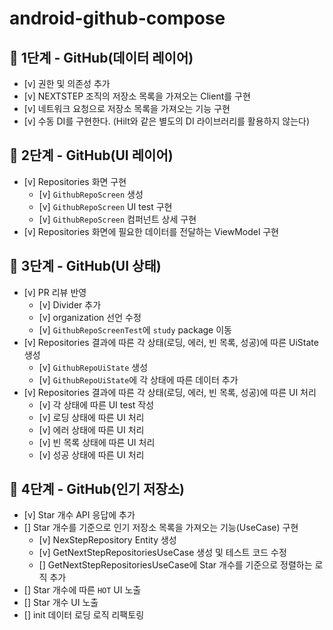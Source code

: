 # android-github-compose

## 🚀 1단계 - GitHub(데이터 레이어)

- [v] 권한 및 의존성 추가
- [v] NEXTSTEP 조직의 저장소 목록을 가져오는 Client를 구현
- [v] 네트워크 요청으로 저장소 목록을 가져오는 기능 구현
- [v] 수동 DI를 구현한다. (Hilt와 같은 별도의 DI 라이브러리를 활용하지 않는다)

## 🚀 2단계 - GitHub(UI 레이어)

- [v] Repositories 화면 구현
    - [v] `GithubRepoScreen` 생성
    - [v] `GithubRepoScreen` UI test 구현
    - [v] `GithubRepoScreen` 컴퍼넌트 상세 구현
- [v] Repositories 화면에 필요한 데이터를 전달하는 ViewModel 구현

## 🚀 3단계 - GitHub(UI 상태)

- [v] PR 리뷰 반영
    - [v] Divider 추가
    - [v] organization 선언 수정
    - [v] `GithubRepoScreenTest`에 `study` package 이동
- [v] Repositories 결과에 따른 각 상태(로딩, 에러, 빈 목록, 성공)에 따른 UiState 생성
    - [v] `GithubRepoUiState` 생성
    - [v] `GithubRepoUiState`에 각 상태에 따른 데이터 추가
- [v] Repositories 결과에 따른 각 상태(로딩, 에러, 빈 목록, 성공)에 따른 UI 처리
    - [v] 각 상태에 따른 UI test 작성
    - [v] 로딩 상태에 따른 UI 처리
    - [v] 에러 상태에 따른 UI 처리
    - [v] 빈 목록 상태에 따른 UI 처리
    - [v] 성공 상태에 따른 UI 처리

## 🚀 4단계 - GitHub(인기 저장소)

- [v] Star 개수 API 응답에 추가
- [] Star 개수를 기준으로 인기 저장소 목록을 가져오는 기능(UseCase) 구현
    - [v] NexStepRepository Entity 생성
    - [v] GetNextStepRepositoriesUseCase 생성 및 테스트 코드 수정
    - [] GetNextStepRepositoriesUseCase에 Star 개수를 기준으로 정렬하는 로직 추가
- [] Star 개수에 따른 `HOT` UI 노출
- [] Star 개수 UI 노출
- [] init 데이터 로딩 로직 리팩토링
